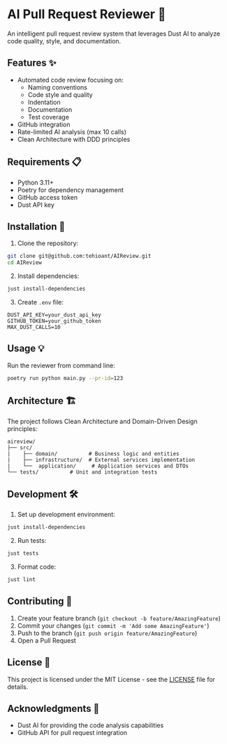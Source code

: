 # AI Pull Request Reviewer 🤖

An intelligent pull request review system that leverages Dust AI to analyze code quality, style, and documentation.

## Features ✨

- Automated code review focusing on:
  - Naming conventions
  - Code style and quality
  - Indentation
  - Documentation
  - Test coverage
- GitHub integration
- Rate-limited AI analysis (max 10 calls)
- Clean Architecture with DDD principles

## Requirements 📋

- Python 3.11+
- Poetry for dependency management
- GitHub access token
- Dust API key

## Installation 🚀

1. Clone the repository:
```bash
git clone git@github.com:tehioant/AIReview.git
cd AIReview
```

2. Install dependencies:
```bash
just install-dependencies
```

3. Create `.env` file:
```env
DUST_API_KEY=your_dust_api_key
GITHUB_TOKEN=your_github_token
MAX_DUST_CALLS=10
```

## Usage 💡

Run the reviewer from command line:

```bash
poetry run python main.py --pr-id=123
```

## Architecture 🏗️

The project follows Clean Architecture and Domain-Driven Design principles:

```
aireview/
├── src/
|    ├── domain/          # Business logic and entities
|    ├── infrastructure/  # External services implementation
|    └──  application/     # Application services and DTOs
└── tests/          # Unit and integration tests
```

## Development 🛠️

1. Set up development environment:
```bash
just install-dependencies
```

2. Run tests:
```bash
just tests
```

3. Format code:
```bash
just lint
```

## Contributing 🤝

1. Create your feature branch (`git checkout -b feature/AmazingFeature`)
2. Commit your changes (`git commit -m 'Add some AmazingFeature'`)
3. Push to the branch (`git push origin feature/AmazingFeature`)
4. Open a Pull Request

## License 📄

This project is licensed under the MIT License - see the [LICENSE](LICENSE) file for details.

## Acknowledgments 🙏

- Dust AI for providing the code analysis capabilities
- GitHub API for pull request integration